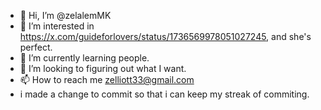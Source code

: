 - 👋 Hi, I’m @zelalemMK
- 👀 I’m interested in https://x.com/guideforlovers/status/1736569978051027245, and she's perfect. 
- 🌱 I’m currently learning people.
- 💞️ I’m looking to figuring out what I want. 
- 📫 How to reach me zelliott33@gmail.com
- i made a change to commit so that i can keep my streak of commiting. 
<!---
zelalemMK/zelalemMK is a ✨ special ✨ repository because its `README.md` (this file) appears on your GitHub profile.
You can click the Preview link to take a look at your changes.
--->
